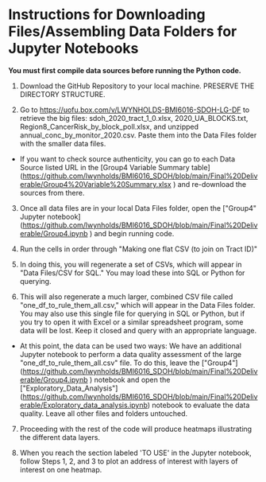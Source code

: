 # Instructions for Downloading Files/Assembling Data Folders for Jupyter Notebooks

**You must first compile data sources before running the Python code.** 

1. Download the GitHub Repository to your local machine. PRESERVE THE DIRECTORY STRUCTURE.

2. Go to https://uofu.box.com/v/LWYNHOLDS-BMI6016-SDOH-LG-DF to retrieve the big files: sdoh_2020_tract_1_0.xlsx, 2020_UA_BLOCKS.txt, Region8_CancerRisk_by_block_poll.xlsx, and unzipped annual_conc_by_monitor_2020.csv. Paste them into the Data Files folder with the smaller data files.
   
- If you want to check source authenticity, you can go to each Data Source listed URL in the [Group4 Variable Summary table] (https://github.com/lwynholds/BMI6016_SDOH/blob/main/Final%20Deliverable/Group4%20Variable%20Summary.xlsx ) and re-download the sources from there. 

3. Once all data files are in your local Data Files folder, open the ["Group4" Jupyter notebook] (https://github.com/lwynholds/BMI6016_SDOH/blob/main/Final%20Deliverable/Group4.ipynb ) and begin running code. 

4. Run the cells in order through "Making one flat CSV (to join on Tract ID)"

5. In doing this, you will regenerate a set of CSVs, which will appear in "Data Files/CSV for SQL." You may load these into SQL or Python for querying. 

6. This will also regenerate a much larger, combined CSV file called "one_df_to_rule_them_all.csv," which will appear in the Data Files folder. You may also use this single file for querying in SQL or Python, but if you try to open it with Excel or a similar spreadsheet program, some data will be lost. Keep it closed and query with an appropriate language. 

-  At this point, the data can be used two ways: We have an additional Jupyter notebook to perform a data quality assessment of the large "one_df_to_rule_them_all.csv" file. To do this, leave the ["Group4"] (https://github.com/lwynholds/BMI6016_SDOH/blob/main/Final%20Deliverable/Group4.ipynb ) notebook and open the ["Exploratory_Data_Analysis"] (https://github.com/lwynholds/BMI6016_SDOH/blob/main/Final%20Deliverable/Exploratory_data_analysis.ipynb) notebook to evaluate the data quality. Leave all other files and folders untouched. 

7. Proceeding with the rest of the code will produce heatmaps illustrating the different data layers. 

8. When you reach the section labeled 'TO USE' in the Jupyter notebook, follow Steps 1, 2, and 3 to plot an address of interest with layers of interest on one heatmap. 
